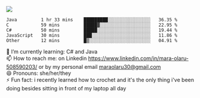 

 <img align="center" src="https://github-readme-stats.vercel.app/api?username=MaraxD&theme=github_dark&show_icons=true&count_private=true"/>
 <br/>

<!--START_SECTION:waka-->

```text
Java         1 hr 33 mins    █████████░░░░░░░░░░░░░░░░   36.35 %
C            59 mins         █████▓░░░░░░░░░░░░░░░░░░░   22.95 %
C#           50 mins         █████░░░░░░░░░░░░░░░░░░░░   19.44 %
JavaScript   30 mins         ███░░░░░░░░░░░░░░░░░░░░░░   11.86 %
Other        12 mins         █▒░░░░░░░░░░░░░░░░░░░░░░░   04.91 %
```

<!--END_SECTION:waka-->
<!--[![willianrod's wakatime stats](https://github-readme-stats.vercel.app/api/wakatime?username=MaraxD)](https://github.com/anuraghazra/github-readme-stats)-->

🌱 I’m currently learning: C# and Java <br/>
📫 How to reach me: on Linkedin https://www.linkedin.com/in/mara-olaru-508590203/ or by my personal email maraolaru30@gmail.com <br/>
😄 Pronouns: she/her/they <br/>
⚡ Fun fact: i recently learned how to crochet and it's the only thing i've been doing besides sitting in front of my laptop all day <br/>
 
